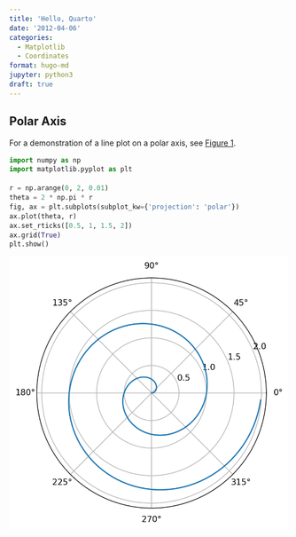```yaml
---
title: 'Hello, Quarto'
date: '2012-04-06'
categories:
  - Matplotlib
  - Coordinates
format: hugo-md
jupyter: python3
draft: true
---
```



## Polar Axis

For a demonstration of a line plot on a polar axis, see <a href="#fig-polar" class="quarto-xref">Figure 1</a>.

``` python
import numpy as np
import matplotlib.pyplot as plt

r = np.arange(0, 2, 0.01)
theta = 2 * np.pi * r
fig, ax = plt.subplots(subplot_kw={'projection': 'polar'})
ax.plot(theta, r)
ax.set_rticks([0.5, 1, 1.5, 2])
ax.grid(True)
plt.show()
```

<img src="index_files/figure-markdown_strict/fig-polar-output-1.png"
id="fig-polar" alt="Figure 1: A line plot on a polar axis" />
